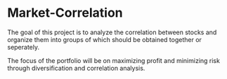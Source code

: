 # Market-Correlation


The goal of this project is to analyze the correlation between stocks and organize them into groups of which should be obtained together or seperately.

The focus of the portfolio will be on maximizing profit and minimizing risk through diversification and correlation analysis.
